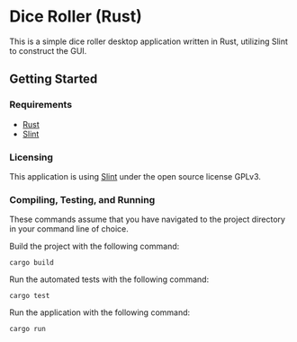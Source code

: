 # Dice Roller (Rust)

This is a simple dice roller desktop application written in Rust, utilizing Slint to construct the GUI.

## Getting Started

### Requirements

- [Rust](https://rust-lang.org)
- [Slint](https://slint-ui.com/)

### Licensing

This application is using [Slint](https://slint-ui.com/) under the open source license GPLv3.

### Compiling, Testing, and Running

These commands assume that you have navigated to the project directory in your command line of choice.

Build the project with the following command:

```
cargo build
```

Run the automated tests with the following command:

```
cargo test
```

Run the application with the following command:

```
cargo run
```
